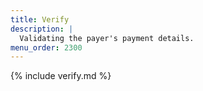 ```yaml
---
title: Verify
description: |
  Validating the payer's payment details.
menu_order: 2300
---
```


{% include verify.md %}
